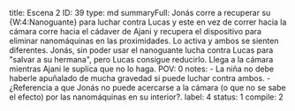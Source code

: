 title:          Escena 2
ID:             39
type:           md
summaryFull:    Jonás corre a recuperar su {W:4:Nanoguante} para luchar contra Lucas y este en vez de correr hacia la cámara corre hacia el cádaver de Ajani y recupera el dispositivo para eliminar nanomáquinas en las proximidades. Lo activa y ambos se sienten diferentes. Jonás, sin poder usar el nanoguante lucha contra Lucas para "salvar a su hermana", pero Lucas consigue reducirlo. Llega a la cámara mientras Ajani le suplica que no lo haga.
POV:            0
notes:          - La niña no debe haberle apuñalado de mucha gravedad si puede luchar contra ambos.
                - ¿Referencia a que Jonás no puede acercarse a la cámara (o que no se sabe el efecto) por las nanomáquinas en su interior?.
label:          4
status:         1
compile:        2



